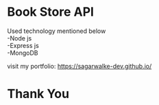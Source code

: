 # Book Store API
 Used technology mentioned below<br/>
 -Node js <br/>
 -Express js <br/>
 -MongoDB <br/>

visit my portfolio: https://sagarwalke-dev.github.io/
# Thank You
